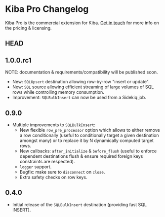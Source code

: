 Kiba Pro Changelog
==================

Kiba Pro is the commercial extension for Kiba. [Get in touch](mailto:thibaut.barrere+kiba@gmail.com) for more info on the pricing & licensing.

HEAD
-------

1.0.0.rc1
---------

NOTE: documentation & requirements/compatibility will be published soon.

- New: `SQLUpsert` destination allowing row-by-row "insert or update".
- New: `SQL` source allowing efficient streaming of large volumes of SQL rows while controlling memory consumption.
- Improvement: `SQLBulkInsert` can now be used from a Sidekiq job.

0.9.0
-----

- Multiple improvements to `SQLBulkInsert`:
  - New flexible `row_pre_processor` option which allows to either remove a row conditionally (useful to conditionally target a given destination amongst many) or to replace it by N dynamically computed target rows.
  - New callbacks: `after_initialize` & `before_flush` (useful to enforce dependent destinations flush & ensure required foreign keys constraints are respected).
  - `logger` support.
  - Bugfix: make sure to `disconnect` on `close`.
  - Extra safety checks on row keys.

0.4.0
-----

- Initial release of the `SQLBulkInsert` destination (providing fast SQL INSERT).
